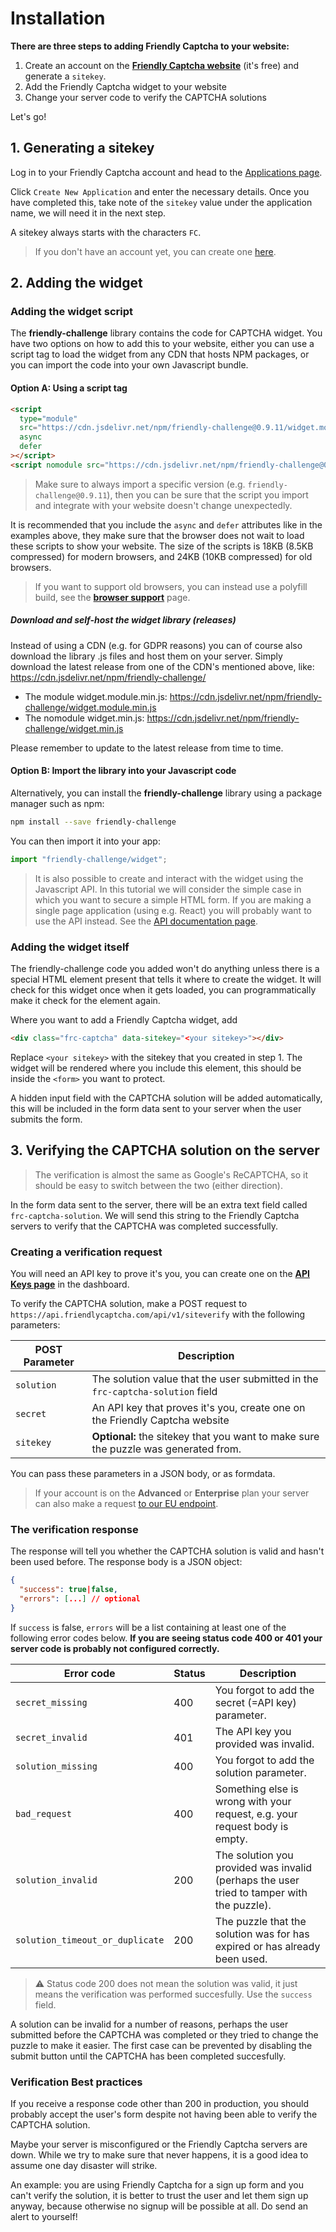 # Installation

**There are three steps to adding Friendly Captcha to your website:**

1. Create an account on the [**Friendly Captcha website**](https://friendlycaptcha.com/signup) (it's free) and generate a `sitekey`.
2. Add the Friendly Captcha widget to your website
3. Change your server code to verify the CAPTCHA solutions

Let's go!

## 1. Generating a sitekey

Log in to your Friendly Captcha account and head to the [Applications page](https://app.friendlycaptcha.eu/dashboard).

Click `Create New Application` and enter the necessary details. Once you have completed this, take note of the `sitekey` value under the application name, we will need it in the next step.

A sitekey always starts with the characters `FC`.

> If you don't have an account yet, you can create one [here](https://friendlycaptcha.com/signup).

## 2. Adding the widget

### Adding the widget script

The **friendly-challenge** library contains the code for CAPTCHA widget. You have two options on how to add this to your website, either you can use a script tag to load the widget from any CDN that hosts NPM packages, or you can import the code into your own Javascript bundle.

#### Option A: Using a script tag

```html
<script
  type="module"
  src="https://cdn.jsdelivr.net/npm/friendly-challenge@0.9.11/widget.module.min.js"
  async
  defer
></script>
<script nomodule src="https://cdn.jsdelivr.net/npm/friendly-challenge@0.9.11/widget.min.js" async defer></script>
```

> Make sure to always import a specific version (e.g. `friendly-challenge@0.9.11`), then you can be sure that the script you import and integrate with your website doesn't change unexpectedly.

It is recommended that you include the `async` and `defer` attributes like in the examples above, they make sure that the browser does not wait to load these scripts to show your website. The size of the scripts is 18KB (8.5KB compressed) for modern browsers, and 24KB (10KB compressed) for old browsers.

> If you want to support old browsers, you can instead use a polyfill build, see the [**browser support**](browser_support?id=polyfills) page.

##### Download and self-host the widget library (releases)

Instead of using a CDN (e.g. for GDPR reasons) you can of course also download the library .js files and host them on your server.
Simply download the latest release from one of the CDN's mentioned above, like: https://cdn.jsdelivr.net/npm/friendly-challenge/

- The module widget.module.min.js: https://cdn.jsdelivr.net/npm/friendly-challenge/widget.module.min.js
- The nomodule widget.min.js: https://cdn.jsdelivr.net/npm/friendly-challenge/widget.min.js

Please remember to update to the latest release from time to time.

#### Option B: Import the library into your Javascript code

Alternatively, you can install the **friendly-challenge** library using a package manager such as npm:

```bash
npm install --save friendly-challenge
```

You can then import it into your app:

```javascript
import "friendly-challenge/widget";
```

> It is also possible to create and interact with the widget using the Javascript API. In this tutorial we will consider the simple case in which you want to secure a simple HTML form. If you are making a single page application (using e.g. React) you will probably want to use the API instead. See the [API documentation page](/widget_api).

### Adding the widget itself

The friendly-challenge code you added won't do anything unless there is a special HTML element present that tells it where to create the widget. It will check for this widget once when it gets loaded, you can programmatically make it check for the element again.

Where you want to add a Friendly Captcha widget, add

```html
<div class="frc-captcha" data-sitekey="<your sitekey>"></div>
```

Replace `<your sitekey>` with the sitekey that you created in step 1. The widget will be rendered where you include this element, this should be inside the `<form>` you want to protect.

A hidden input field with the CAPTCHA solution will be added automatically, this will be included in the form data sent to your server when the user submits the form.

## 3. Verifying the CAPTCHA solution on the server

> The verification is almost the same as Google's ReCAPTCHA, so it should be easy to switch between the two (either direction).

In the form data sent to the server, there will be an extra text field called `frc-captcha-solution`. We will send this string to the Friendly Captcha servers to verify that the CAPTCHA was completed successfully.

### Creating a verification request

You will need an API key to prove it's you, you can create one on the [**API Keys page**](https://app.friendlycaptcha.eu/dashboard) in the dashboard.

To verify the CAPTCHA solution, make a POST request to `https://api.friendlycaptcha.com/api/v1/siteverify` with the following parameters:

| POST Parameter | Description                                                                         |
| -------------- | ----------------------------------------------------------------------------------- |
| `solution`     | The solution value that the user submitted in the `frc-captcha-solution` field      |
| `secret`       | An API key that proves it's you, create one on the Friendly Captcha website         |
| `sitekey`      | **Optional:** the sitekey that you want to make sure the puzzle was generated from. |

You can pass these parameters in a JSON body, or as formdata.

> If your account is on the **Advanced** or **Enterprise** plan your server can also make a request [to our EU endpoint](./eu_endpoint).

### The verification response

The response will tell you whether the CAPTCHA solution is valid and hasn't been used before. The response body is a JSON object:

```JSON
{
  "success": true|false,
  "errors": [...] // optional
}
```

If `success` is false, `errors` will be a list containing at least one of the following error codes below. **If you are seeing status code 400 or 401 your server code is probably not configured correctly.**

| Error code                      | Status | Description                                                                               |
| ------------------------------- | ------ | ----------------------------------------------------------------------------------------- |
| `secret_missing`                | 400    | You forgot to add the secret (=API key) parameter.                                        |
| `secret_invalid`                | 401    | The API key you provided was invalid.                                                     |
| `solution_missing`              | 400    | You forgot to add the solution parameter.                                                 |
| `bad_request`                   | 400    | Something else is wrong with your request, e.g. your request body is empty.               |
| `solution_invalid`              | 200    | The solution you provided was invalid (perhaps the user tried to tamper with the puzzle). |
| `solution_timeout_or_duplicate` | 200    | The puzzle that the solution was for has expired or has already been used.                |

> ⚠️ Status code 200 does not mean the solution was valid, it just means the verification was performed succesfully. Use the `success` field.

A solution can be invalid for a number of reasons, perhaps the user submitted before the CAPTCHA was completed or they tried to change the puzzle to make it easier. The first case can be prevented by disabling the submit button until the CAPTCHA has been completed succesfully.

### Verification Best practices

If you receive a response code other than 200 in production, you should probably accept the user's form despite not having been able to verify the CAPTCHA solution.

Maybe your server is misconfigured or the Friendly Captcha servers are down. While we try to make sure that never happens, it is a good idea to assume one day disaster will strike.

An example: you are using Friendly Captcha for a sign up form and you can't verify the solution, it is better to trust the user and let them sign up anyway, because otherwise no signup will be possible at all. Do send an alert to yourself!
